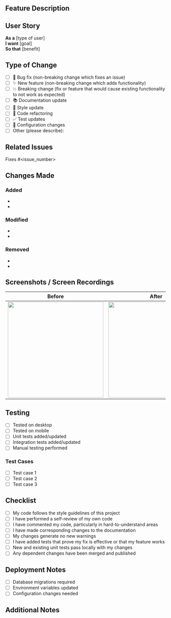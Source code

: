 ## Feature Description
<!-- Clearly describe what this PR does and why it's needed -->

## User Story
**As a** [type of user]  
**I want** [goal]  
**So that** [benefit]

## Type of Change
<!-- Put an `x` in all the boxes that apply -->

- [ ] 🐛 Bug fix (non-breaking change which fixes an issue)
- [ ] ✨ New feature (non-breaking change which adds functionality)
- [ ] 💥 Breaking change (fix or feature that would cause existing functionality to not work as expected)
- [ ] 📚 Documentation update
- [ ] 🎨 Style update
- [ ] 🧹 Code refactoring
- [ ] ✅ Test updates
- [ ] 🔧 Configuration changes
- [ ] Other (please describe):

## Related Issues
<!-- Link any related issues here -->
Fixes #<issue_number>

## Changes Made
<!-- List the specific changes made in this PR -->

### Added
- 
- 

### Modified
- 
- 

### Removed
- 
- 

## Screenshots / Screen Recordings
<!-- Add screenshots or screen recordings for visual changes -->

| Before | After |
|--------|-------|
| <img src="" width="300"> | <img src="" width="300"> |

## Testing
<!-- Describe how you tested these changes -->

- [ ] Tested on desktop
- [ ] Tested on mobile
- [ ] Unit tests added/updated
- [ ] Integration tests added/updated
- [ ] Manual testing performed

### Test Cases
- [ ] Test case 1
- [ ] Test case 2
- [ ] Test case 3

## Checklist
<!-- Put an `x` in all the boxes that apply -->

- [ ] My code follows the style guidelines of this project
- [ ] I have performed a self-review of my own code
- [ ] I have commented my code, particularly in hard-to-understand areas
- [ ] I have made corresponding changes to the documentation
- [ ] My changes generate no new warnings
- [ ] I have added tests that prove my fix is effective or that my feature works
- [ ] New and existing unit tests pass locally with my changes
- [ ] Any dependent changes have been merged and published

## Deployment Notes
<!-- Any special deployment considerations? -->

- [ ] Database migrations required
- [ ] Environment variables updated
- [ ] Configuration changes needed

## Additional Notes
<!-- Any additional information reviewers should know -->